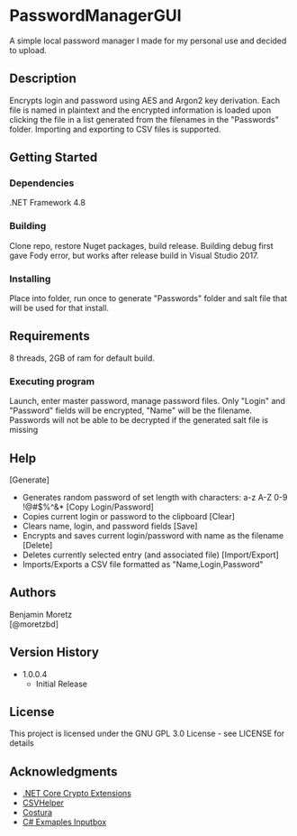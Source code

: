 # PasswordManagerGUI

A simple local password manager I made for my personal use and decided to upload.

## Description

Encrypts login and password using AES and Argon2 key derivation. Each file is named in plaintext and the encrypted information is loaded upon clicking the file in a list generated from the filenames in the "Passwords" folder. Importing and exporting to CSV files is supported.

## Getting Started

### Dependencies

.NET Framework 4.8

### Building

Clone repo, restore Nuget packages, build release. 
Building debug first gave Fody error, but works after release build in Visual Studio 2017.

### Installing

Place into folder, run once to generate "Passwords" folder and salt file that will be used for that install.

## Requirements

8 threads, 2GB of ram for default build.

### Executing program

Launch, enter master password, manage password files.
Only "Login" and "Password" fields will be encrypted, "Name" will be the filename.
Passwords will not be able to be decrypted if the generated salt file is missing

## Help

[Generate]
* Generates random password of set length with characters: a-z A-Z 0-9 !@#$%^&*
[Copy Login/Password]
* Copies current login or password to the clipboard
[Clear]
* Clears name, login, and password fields
[Save]
* Encrypts and saves current login/password with name as the filename
[Delete]
* Deletes currently selected entry (and associated file)
[Import/Export]
* Imports/Exports a CSV file formatted as "Name,Login,Password"

## Authors

Benjamin Moretz  
[@moretzbd]

## Version History

* 1.0.0.4
    * Initial Release

## License

This project is licensed under the GNU GPL 3.0 License - see LICENSE for details

## Acknowledgments

* [.NET Core Crypto Extensions](https://github.com/kmaragon/Konscious.Security.Cryptography)
* [CSVHelper](https://joshclose.github.io/CsvHelper/)
* [Costura](https://github.com/Fody/Costura)
* [C# Exmaples Inputbox](https://www.csharp-examples.net/inputbox/)
